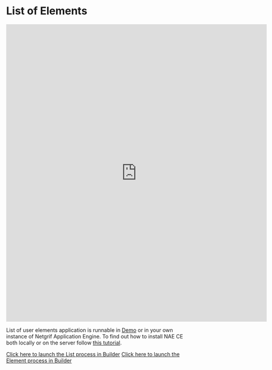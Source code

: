 # List of Elements

<iframe width="700" height="800" src="https://www.youtube.com/embed/tpxzFEb8vdE" title="YouTube video player"
frameborder="0" allow="accelerometer; autoplay; clipboard-write; encrypted-media; gyroscope; picture-in-picture"
allowfullscreen></iframe>

List of user elements application is runnable in [Demo](https://demo.netgrif.com/) or in your own instance of Netgrif
Application Engine. To find out how to install NAE CE both locally or on the server follow [this tutorial](tutorials/nae-ce-starter.md).

[Click here to launch the List process in Builder](https://builder.netgrif.com/modeler?modelUrl=https://academy.netgrif.com/examples/list/list.xml)
[Click here to launch the Element process in Builder](https://builder.netgrif.com/modeler?modelUrl=https://academy.netgrif.com/examples/list/element.xml)
